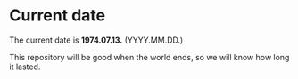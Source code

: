 # Current date

The current date is **1974.07.13.** (YYYY.MM.DD.)

This repository will be good when the world ends, so we will know how long it lasted.